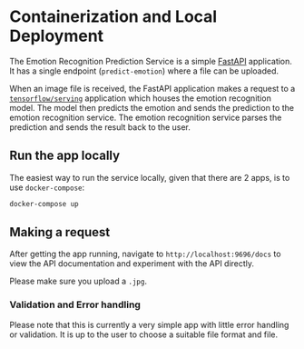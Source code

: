 # Containerization and Local Deployment

The Emotion Recognition Prediction Service is a simple [FastAPI](https://fastapi.tiangolo.com/) application. It has a single endpoint (`predict-emotion`) where a file can be uploaded. 

When an image file is received, the FastAPI application makes a request to a [`tensorflow/serving`](https://hub.docker.com/r/tensorflow/serving) application which houses the emotion recognition model. The model then predicts the emotion and sends the prediction to the emotion recognition service. The emotion recognition service parses the prediction and sends the result back to the user.

## Run the app locally

The easiest way to run the service locally, given that there are 2 apps, is to use `docker-compose`:

```bash
docker-compose up
```

## Making a request
After getting the app running, navigate to `http://localhost:9696/docs` to view the API documentation and experiment with the API directly.

Please make sure you upload a `.jpg`.

### Validation and Error handling

Please note that this is currently a very simple app with little error handling or validation. It is up to the user to choose a suitable file format and file.





